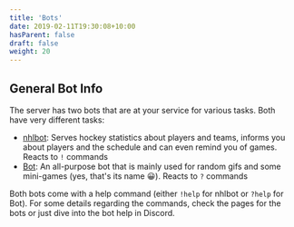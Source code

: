 ```yaml
---
title: 'Bots'
date: 2019-02-11T19:30:08+10:00
hasParent: false
draft: false
weight: 20
---
```


## General Bot Info

The server has two bots that are at your service for various tasks. Both have very different tasks:

- [nhlbot](nhlbot): Serves hockey statistics about players and teams, informs you about players and the schedule and can even remind you of games. Reacts to `!` commands
- [Bot](bot): An all-purpose bot that is mainly used for random gifs and some mini-games (yes, that's its name :grinning:). Reacts to `?` commands

Both bots come with a help command (either `!help` for nhlbot or `?help` for Bot). For some details regarding the commands, check the pages for the bots or just dive into the bot help in Discord.